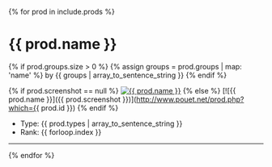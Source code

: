 {% for prod in include.prods %}

# {{ prod.name }}

{% if prod.groups.size > 0 %}
{% assign groups = prod.groups | map: 'name' %}
by {{ groups | array_to_sentence_string }}
{% endif %}

{% if prod.screenshot == null %}
[![{{ prod.name }}](http://via.placeholder.com/400x300?text=No+Screenshot)](http://www.pouet.net/prod.php?which={{prod.id}})
{% else %}
[![{{ prod.name }}]({{ prod.screenshot }})](http://www.pouet.net/prod.php?which={{ prod.id }})
{% endif %}

* Type: {{ prod.types | array_to_sentence_string }}
* Rank: {{ forloop.index }}

---
{% endfor %}
